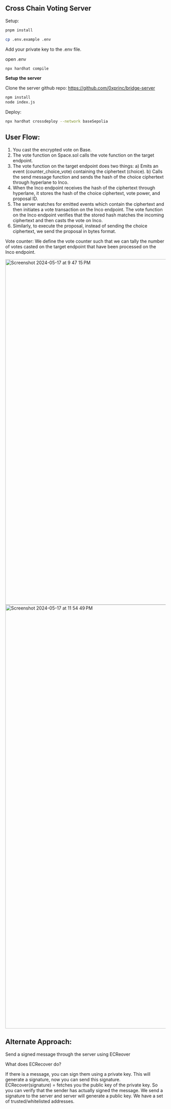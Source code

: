 ## Cross Chain Voting Server 

Setup: 

```sh
pnpm install 
```

```sh 
cp .env.example .env 
``` 

Add your private key to the .env file. 

open .env


```sh 
npx hardhat compile 
```

**Setup the server** 

Clone the server github repo: 
https://github.com/0xprinc/bridge-server 

```sh 
npm install  
node index.js 
``` 

Deploy: 

```sh
npx hardhat crossdeploy --network baseSepolia
```


## User Flow:

1) You cast the encrypted vote on Base.
2) The vote function on Space.sol calls the vote function on the target endpoint.
3) The vote function on the target endpoint does two things:
  a) Emits an event (counter_choice_vote) containing the ciphertext (choice).
  b) Calls the send message function and sends the hash of the choice ciphertext through hyperlane to Inco.
4) When the Inco endpoint receives the hash of the ciphertext through hyperlane, it stores the hash of the choice ciphertext, vote power, and proposal ID.
5) The server watches for emitted events which contain the ciphertext and then initiates a vote transaction on the Inco endpoint. The vote function on the Inco endpoint verifies that the stored hash matches the incoming ciphertext and then casts the vote on Inco.
6) Similarly, to execute the proposal, instead of sending the choice ciphertext, we send the proposal in bytes format.

Vote counter: We define the vote counter such that we can tally the number of votes casted on the target endpoint that have been processed on the Inco endpoint.


<img width="1080" alt="Screenshot 2024-05-17 at 9 47 15 PM" src="https://github.com/0xprinc/snapshotX/assets/32016969/eb49d70d-3421-45ef-8180-d09faf6d7726">

<img width="1325" alt="Screenshot 2024-05-17 at 11 54 49 PM" src="https://github.com/0xprinc/snapshotX/assets/32016969/b3e4565e-6b2c-45fc-890f-9f92edc6a209">


## Alternate Approach: 

Send a signed message through the server using ECReover 

What does ECRecover do? 

If there is a message, you can sign them using a private key. This will generate a signature, 
now you can send this signature. ECRecover(signature) = fetches you the public key of the private key. 
So you can verify that the sender has actually signed the message. 
We send a signature to the server and server will generate a public key. We have a set of trusted/whitelisted addresses.  
 
 
